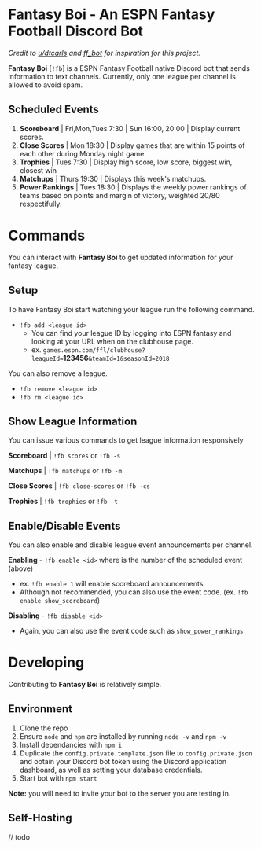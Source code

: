 # Fantasy Boi - An ESPN Fantasy Football Discord Bot

_Credit to [u/dtcarls](https://github.com/dtcarls) and [ff_bot](https://github.com/dtcarls/ff_bot) for inspiration for this project._

**Fantasy Boi** [`!fb`] is a ESPN Fantasy Football native Discord bot that sends information to text channels. Currently, only one league per channel is allowed to avoid spam.

## Scheduled Events
1. **Scoreboard** | Fri,Mon,Tues 7:30 | Sun 16:00, 20:00 | Display current scores.
1. **Close Scores** | Mon 18:30 | Display games that are within 15 points of each other during Monday night game.
1. **Trophies** | Tues 7:30 | Display high score, low score, biggest win, closest win
1. **Matchups** | Thurs 19:30 | Displays this week's matchups.
1. **Power Rankings** | Tues 18:30 | Displays the weekly power rankings of teams based on points and margin of victory, weighted 20/80 respectifully.

# Commands
You can interact with **Fantasy Boi** to get updated information for your fantasy league.

## Setup

To have Fantasy Boi start watching your league run the following command.

* `!fb add <league id>`
    * You can find your league ID by logging into ESPN fantasy and looking at your URL when on the clubhouse page.
    * ex. `games.espn.com/ffl/clubhouse?leagueId=`**123456**`&teamId=1&seasonId=2018`
  
You can also remove a league.

* `!fb remove <league id>`
* `!fb rm <league id>`

## Show League Information

You can issue various commands to get league information responsively

**Scoreboard** | `!fb scores` or `!fb -s`

**Matchups** | `!fb matchups` or `!fb -m`

**Close Scores** | `!fb close-scores` or `!fb -cs`

**Trophies** | `!fb trophies` or `!fb -t`


## Enable/Disable Events

You can also enable and disable league event announcements per channel.

**Enabling** - `!fb enable <id>` where <id> is the number of the scheduled event (above)
* ex. `!fb enable 1` will enable scoreboard announcements.
* Although not recommended, you can also use the event code. (ex. `!fb enable show_scoreboard`) 

**Disabling** - `!fb disable <id>`
* Again, you can also use the event code such as `show_power_rankings`

# Developing
Contributing to **Fantasy Boi** is relatively simple.

## Environment
1. Clone the repo
2. Ensure `node` and `npm` are installed by running `node -v` and `npm -v`
3. Install dependancies with `npm i`
4. Duplicate the `config.private.template.json` file to `config.private.json` and obtain your Discord bot token using the Discord application dashboard, as well as setting your database credentials.
5. Start bot with `npm start`

**Note:** you will need to invite your bot to the server you are testing in. 

## Self-Hosting
// todo